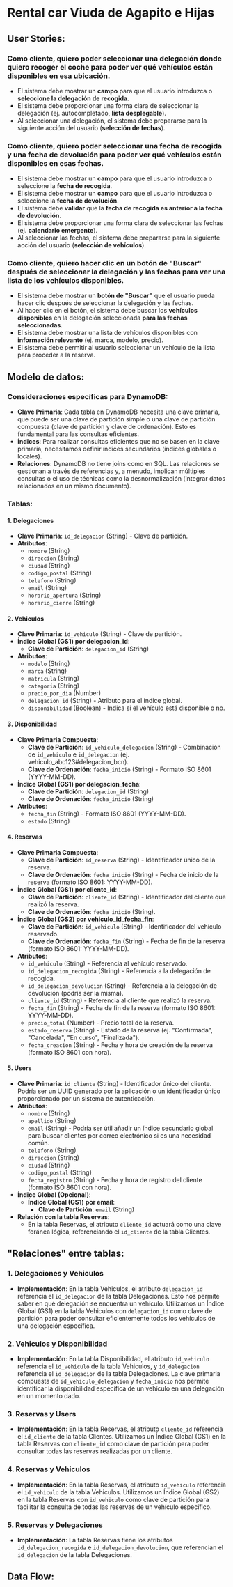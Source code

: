 
# Rental car Viuda de Agapito e Hijas

## User Stories:

### Como cliente, quiero poder seleccionar una delegación donde quiero recoger el coche para poder ver qué vehículos están disponibles en esa ubicación.

- El sistema debe mostrar un **campo** para que el usuario introduzca o **seleccione la delegación de recogida**.
- El sistema debe proporcionar una forma clara de seleccionar la delegación (ej. autocompletado, **lista desplegable**).
- Al seleccionar una delegación, el sistema debe prepararse para la siguiente acción del usuario (**selección de fechas**).

### Como cliente, quiero poder seleccionar una fecha de recogida y una fecha de devolución para poder ver qué vehículos están disponibles en esas fechas.

- El sistema debe mostrar un **campo** para que el usuario introduzca o seleccione la **fecha de recogida**.
- El sistema debe mostrar un **campo** para que el usuario introduzca o seleccione la **fecha de devolución**.
- El sistema debe **validar** que la **fecha de recogida es anterior a la fecha de devolución**.
- El sistema debe proporcionar una forma clara de seleccionar las fechas (ej. **calendario emergente**).
- Al seleccionar las fechas, el sistema debe prepararse para la siguiente acción del usuario (**selección de vehículos**).

### Como cliente, quiero hacer clic en un botón de "Buscar" después de seleccionar la delegación y las fechas para ver una lista de los vehículos disponibles.

- El sistema debe mostrar un **botón de "Buscar"** que el usuario pueda hacer clic después de seleccionar la delegación y las fechas.
- Al hacer clic en el botón, el sistema debe buscar los **vehículos disponibles** en la delegación seleccionada **para las fechas seleccionadas**.
- El sistema debe mostrar una lista de vehículos disponibles con **información relevante** (ej. marca, modelo, precio).
- El sistema debe permitir al usuario seleccionar un vehículo de la lista para proceder a la reserva.

## Modelo de datos:

### Consideraciones específicas para DynamoDB:

- **Clave Primaria**: Cada tabla en DynamoDB necesita una clave primaria, que puede ser una clave de partición simple o una clave de partición compuesta (clave de partición y clave de ordenación). Esto es fundamental para las consultas eficientes.
- **Índices**: Para realizar consultas eficientes que no se basen en la clave primaria, necesitamos definir índices secundarios (índices globales o locales).
- **Relaciones**: DynamoDB no tiene joins como en SQL. Las relaciones se gestionan a través de referencias y, a menudo, implican múltiples consultas o el uso de técnicas como la desnormalización (integrar datos relacionados en un mismo documento).

### Tablas:

#### 1. **Delegaciones**

- **Clave Primaria**: `id_delegacion` (String) - Clave de partición.
- **Atributos**:
    - `nombre` (String)
    - `direccion` (String)
    - `ciudad` (String)
    - `codigo_postal` (String)
    - `telefono` (String)
    - `email` (String)
    - `horario_apertura` (String)
    - `horario_cierre` (String)

#### 2. **Vehiculos**

- **Clave Primaria**: `id_vehiculo` (String) - Clave de partición.
- **Índice Global (GS1) por delegacion_id**:
    - **Clave de Partición**: `delegacion_id` (String)
- **Atributos**:
    - `modelo` (String)
    - `marca` (String)
    - `matricula` (String)
    - `categoria` (String)
    - `precio_por_dia` (Number)
    - `delegacion_id` (String) - Atributo para el índice global.
    - `disponibilidad` (Boolean) - Indica si el vehículo está disponible o no.

#### 3. **Disponibilidad**

- **Clave Primaria Compuesta**:
    - **Clave de Partición**: `id_vehiculo_delegacion` (String) - Combinación de `id_vehiculo` e `id_delegacion` (ej. vehiculo_abc123#delegacion_bcn).
    - **Clave de Ordenación**: `fecha_inicio` (String) - Formato ISO 8601 (YYYY-MM-DD).
- **Índice Global (GS1) por delegacion_fecha**:
    - **Clave de Partición**: `delegacion_id` (String)
    - **Clave de Ordenación**: `fecha_inicio` (String)
- **Atributos**:
    - `fecha_fin` (String) - Formato ISO 8601 (YYYY-MM-DD).
    - `estado` (String)

#### 4. **Reservas**

- **Clave Primaria Compuesta**:
    - **Clave de Partición**: `id_reserva` (String) - Identificador único de la reserva.
    - **Clave de Ordenación**: `fecha_inicio` (String) - Fecha de inicio de la reserva (formato ISO 8601: YYYY-MM-DD).
- **Índice Global (GS1) por cliente_id**:
    - **Clave de Partición**: `cliente_id` (String) - Identificador del cliente que realizó la reserva.
    - **Clave de Ordenación**: `fecha_inicio` (String).
- **Índice Global (GS2) por vehiculo_id_fecha_fin**:
    - **Clave de Partición**: `id_vehiculo` (String) - Identificador del vehículo reservado.
    - **Clave de Ordenación**: `fecha_fin` (String) - Fecha de fin de la reserva (formato ISO 8601: YYYY-MM-DD).
- **Atributos**:
    - `id_vehiculo` (String) - Referencia al vehículo reservado.
    - `id_delegacion_recogida` (String) - Referencia a la delegación de recogida.
    - `id_delegacion_devolucion` (String) - Referencia a la delegación de devolución (podría ser la misma).
    - `cliente_id` (String) - Referencia al cliente que realizó la reserva.
    - `fecha_fin` (String) - Fecha de fin de la reserva (formato ISO 8601: YYYY-MM-DD).
    - `precio_total` (Number) - Precio total de la reserva.
    - `estado_reserva` (String) - Estado de la reserva (ej. "Confirmada", "Cancelada", "En curso", "Finalizada").
    - `fecha_creacion` (String) - Fecha y hora de creación de la reserva (formato ISO 8601 con hora).

#### 5. **Users**

- **Clave Primaria**: `id_cliente` (String) - Identificador único del cliente. Podría ser un UUID generado por la aplicación o un identificador único proporcionado por un sistema de autenticación.
- **Atributos**:
    - `nombre` (String)
    - `apellido` (String)
    - `email` (String) - Podría ser útil añadir un índice secundario global para buscar clientes por correo electrónico si es una necesidad común.
    - `telefono` (String)
    - `direccion` (String)
    - `ciudad` (String)
    - `codigo_postal` (String)
    - `fecha_registro` (String) - Fecha y hora de registro del cliente (formato ISO 8601 con hora).
- **Índice Global (Opcional)**:
    - **Índice Global (GS1) por email**:
        - **Clave de Partición**: `email` (String)
- **Relación con la tabla Reservas**:
    - En la tabla Reservas, el atributo `cliente_id` actuará como una clave foránea lógica, referenciando el `id_cliente` de la tabla Clientes.

## "Relaciones" entre tablas:

### 1. **Delegaciones y Vehiculos**

- **Implementación**: En la tabla Vehiculos, el atributo `delegacion_id` referencia el `id_delegacion` de la tabla Delegaciones. Esto nos permite saber en qué delegación se encuentra un vehículo. Utilizamos un Índice Global (GS1) en la tabla Vehiculos con `delegacion_id` como clave de partición para poder consultar eficientemente todos los vehículos de una delegación específica.

### 2. **Vehiculos y Disponibilidad**

- **Implementación**: En la tabla Disponibilidad, el atributo `id_vehiculo` referencia el `id_vehiculo` de la tabla Vehiculos, y `id_delegacion` referencia el `id_delegacion` de la tabla Delegaciones. La clave primaria compuesta de `id_vehiculo_delegacion` y `fecha_inicio` nos permite identificar la disponibilidad específica de un vehículo en una delegación en un momento dado.

### 3. **Reservas y Users**

- **Implementación**: En la tabla Reservas, el atributo `cliente_id` referencia el `id_cliente` de la tabla Clientes. Utilizamos un Índice Global (GS1) en la tabla Reservas con `cliente_id` como clave de partición para poder consultar todas las reservas realizadas por un cliente.

### 4. **Reservas y Vehiculos**

- **Implementación**: En la tabla Reservas, el atributo `id_vehiculo` referencia el `id_vehiculo` de la tabla Vehiculos. Utilizamos un Índice Global (GS2) en la tabla Reservas con `id_vehiculo` como clave de partición para facilitar la consulta de todas las reservas de un vehículo específico.

### 5. **Reservas y Delegaciones**

- **Implementación**: La tabla Reservas tiene los atributos `id_delegacion_recogida` e `id_delegacion_devolucion`, que referencian el `id_delegacion` de la tabla Delegaciones.

## Data Flow:

